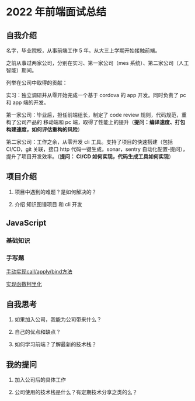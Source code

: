 # 2022 年前端面试总结

## 自我介绍

名字，毕业院校，从事前端工作 5 年。从大三上学期开始接触前端。

之前从事过两家公司，分别在实习、第一家公司（mes 系统）、第二家公司（人工智能）期间。

列举在公司中取得的贡献：

实习：独立调研并从零开始完成一个基于 cordova 的 app 开发。同时负责了 pc 和 app 端的开发。

第一家公司：毕业后，担任前端组长，制定了 code review 规则，代码规范，重构了公司产品的 移动端和 pc 端，取得了性能上的提升（**提问：编译速度、打包构建速度，如何评估重构的风险**）

第二家公司：工作之余，从零开发 cli 工具。支持了项目的快速搭建（包括 CI/CD，git 关联，接口 http 代码一键生成，sonar，sentry 自动化配置-提问），提升了项目开发效率。（**提问： CI/CD 如何实现，代码生成工具如何实现**）

## 项目介绍

1. 项目中遇到的难题？是如何解决的？

2. 介绍 知识图谱项目 和 cli 开发

## JavaScript

### 基础知识

### 手写题

[手动实现call/apply/bind方法]()

[实现函数柯里化]()

## 自我思考

1. 如果加入公司，我能为公司带来什么？

2. 自己的优点和缺点？

3. 如何学习前端？了解最新的技术栈？

## 我的提问

1. 加入公司后的具体工作

2. 公司使用的技术栈是什么？有定期技术分享之类的么？
